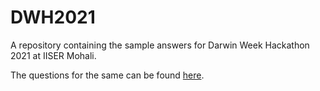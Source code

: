 # DWH2021
A repository containing the sample answers for Darwin Week Hackathon 2021 at IISER Mohali.

The questions for the same can be found [here](https://iiserm.github.io/Darwin-Hackathon/).
